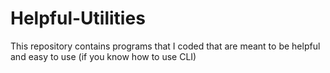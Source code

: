 # Helpful-Utilities
This repository contains programs that I coded that are meant to be helpful and easy to use (if you know how to use CLI)
